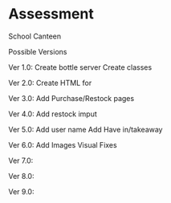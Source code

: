 # Assessment
School Canteen

Possible Versions

Ver 1.0: 
Create bottle server
Create classes

Ver 2.0:
Create HTML for 

Ver 3.0:
Add Purchase/Restock pages

Ver 4.0:
Add restock imput

Ver 5.0:
Add user name
Add Have in/takeaway

Ver 6.0:
Add Images
Visual Fixes

Ver 7.0:


Ver 8.0:


Ver 9.0:
